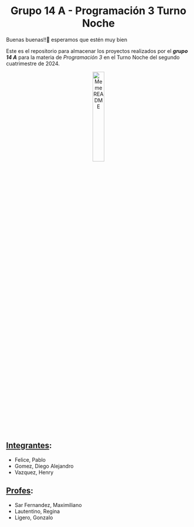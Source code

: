<h1 align="center"> Grupo 14 A - Programación 3 Turno Noche </h1>

Buenas buenas!!👋 esperamos que estén muy bien

Este es el repositorio para almacenar los proyectos realizados por el _**grupo 14 A**_ para la materia de _Programación 3_ en el Turno Noche del segundo cuatrimestre de 2024.

<div align="center">
  <img src="https://github.com/user-attachments/assets/f8d12a3f-8372-41c2-9b04-e86297ea8d9d" style="width: 25% ; aspect-ratio:16/9" title="Meme README">
</div>

## <ins>Integrantes</ins>:
* Felice, Pablo
* Gomez, Diego Alejandro
* Vazquez, Henry

## <ins>Profes</ins>: 
* Sar Fernandez, Maximiliano
* Lautentino, Regina
* Ligero, Gonzalo

